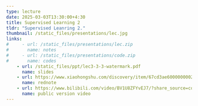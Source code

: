 ```yaml
---
type: lecture
date: 2025-03-03T13:30:00+4:30
title: Supervised Learning 2
tldr: "Supervised Leanring 2."
thumbnail: /static_files/presentations/lec.jpg
links: 
#     - url: /static_files/presentations/lec.zip
#       name: notes
#     - url: /static_files/presentations/code.zip
#       name: codes
    - url: /static_files/ppt/lec3-3-3-watermark.pdf
      name: slides
    - url: https://www.xiaohongshu.com/discovery/item/67cd3ae6000000002903e5e8?source=webshare&xhsshare=pc_web&xsec_token=ABmzpFreKHskmih50fa_COWIFcpINVAL6o9x-nM50lsd8=&xsec_source=pc_share
      name: rednote
    - url: https://www.bilibili.com/video/BV1U8ZFYvEJ7/?share_source=copy_web
      name: public version video
---
```



